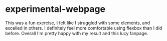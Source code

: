 # experimental-webpage
This was a fun exercise, I felt like I struggled with some elements, and excelled in others. I definitely feel more comfortable using flexbox than I did before. Overall I'm pretty happy with my result and this lucy fanpage.